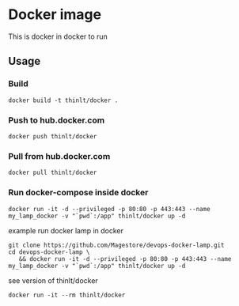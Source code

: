 # Docker image

This is docker in docker to run

## Usage

### Build

```
docker build -t thinlt/docker .
```

### Push to hub.docker.com

```
docker push thinlt/docker
```

### Pull from hub.docker.com

```
docker pull thinlt/docker
```

### Run docker-compose inside docker

```
docker run -it -d --privileged -p 80:80 -p 443:443 --name my_lamp_docker -v "`pwd`:/app" thinlt/docker up -d
```

example run docker lamp in docker

```
git clone https://github.com/Magestore/devops-docker-lamp.git
cd devops-docker-lamp \
   && docker run -it -d --privileged -p 80:80 -p 443:443 --name my_lamp_docker -v "`pwd`:/app" thinlt/docker up -d
```

see version of thinlt/docker

```
docker run -it --rm thinlt/docker
```
